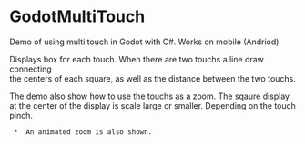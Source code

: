 # GodotMultiTouch
Demo of using multi touch in Godot with C#. Works on mobile (Andriod)

Displays box for each touch. When there are two touchs a line draw connecting  
the centers of each square, as well as the distance between the two touchs.

The demo also show how to use the touchs as a zoom. The sqaure display at 
the center of the display is scale large or smaller. Depending on the touch pinch.
    
     *  An animated zoom is also shown.

